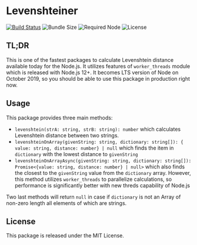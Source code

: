 # Levenshteiner

[![Build Status](https://travis-ci.org/knidarkness/levenshteiner.svg?branch=master)](https://travis-ci.org/knidarkness/levenshteiner) ![Bundle Size](https://img.shields.io/bundlephobia/min/levenshteiner) ![Required Node](https://img.shields.io/node/v/levenshteiner) ![License](https://img.shields.io/npm/l/levenshteiner)

## TL;DR

This is one of the fastest packages to calculate Levenshtein distance available today for the Node.js. It utilizes features of `worker_threads` module which is released with Node.js 12+. It becomes LTS version of Node on October 2019, so you should be able to use this package in production right now.

## Usage

This package provides three main methods:
- `levenshtein(strA: string, strB: string): number` which calculates Levenshtein distance between two strings. 
- `levenshteinOnArray(givenString: string, dictionary: string[]): { value: string, distance: number} | null` which finds the item in `dictionary` with the lowest distance to `givenString`
- `levenshteinOnArrayAsync(givenString: string, dictionary: string[]): Promise<{value: string, distance: number} | null>` which also finds the closest to the `givenString` value from the `dictionary` array. However, this method utilizes `worker_threads` to parallelize calculations, so performance is significantly better with new threds capability of Node.js

Two last methods will return `null` in case if `dictionary` is not an Array of non-zero length all elements of which are strings.

## License

This package is released under the MIT License.